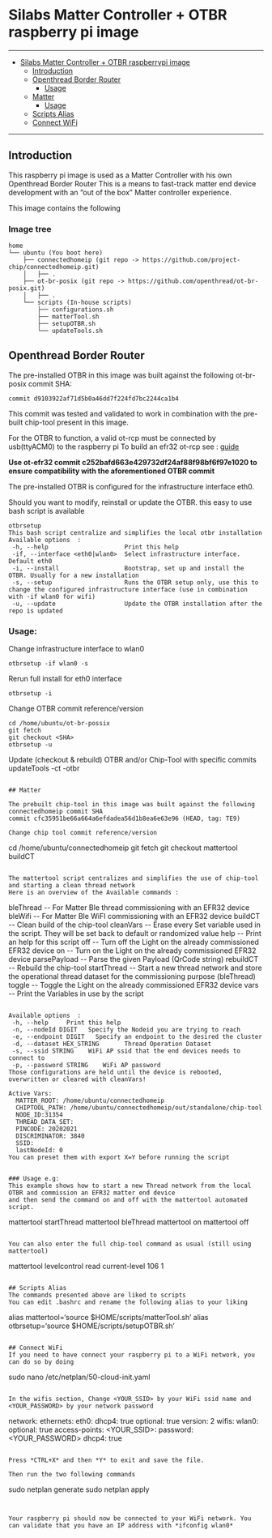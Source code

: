 # Silabs Matter Controller + OTBR raspberry pi image

<hr>

-   [Silabs Matter Controller + OTBR raspberrypi image]()
    -   [Introduction](#introduction)
    -   [Openthread Border Router ](#Openthread-Border-Router)
        -   [Usage](#Usage)
    -   [Matter](#matter)
        -   [Usage](#usage-eg)
    -   [Scripts Alias](#scripts-alias)
    -   [Connect WiFi](#connect-wifi)


<hr>

<a name=“intro”></a>

## Introduction
This raspberry pi image is used as a Matter Controller with his own Openthread Border Router
This is a means to fast-track matter end device development with an “out of the box” Matter controller experience.

This image contains the following

### Image tree

```
home
└── ubuntu (You boot here)
    ├── connectedhomeip (git repo -> https://github.com/project-chip/connectedhomeip.git)
    │   ├── .
    ├── ot-br-posix (git repo -> https://github.com/openthread/ot-br-posix.git)
    │   ├── .
    └── scripts (In-house scripts)
        ├── configurations.sh
        ├── matterTool.sh
        ├── setupOTBR.sh
        └── updateTools.sh
```

<a name=“OTBR”></a>

## Openthread Border Router
The pre-installed OTBR in this image was built against the following ot-br-posix commit SHA:
  ```
  commit d9103922af71d5b0a46dd7f224fd7bc2244ca1b4
  ```

This commit was tested and validated to work in combination with the pre-built chip-tool present in this image.

For the OTBR to function, a valid ot-rcp must be connected by usb(ttyACM0) to the raspberry pi
  To build an efr32 ot-rcp see :
  [guide](https://www.silabs.com/documents/public/application-notes/an1256-using-sl-rcp-with-openthread-border-router.pdf)

  **Use ot-efr32 commit c252bafd663e429732df24af88f98bf6f97e1020 to ensure compatibility with the aforementioned OTBR commit**

The pre-installed OTBR is configured for the infrastructure interface eth0.

Should you want to modify, reinstall or update the OTBR. this easy to use bash script is available
```
otbrsetup
This bash script centralize and simplifies the local otbr installation
Available options  :
 -h, --help                     Print this help
 -if, --interface <eth0|wlan0>  Select infrastructure interface. Default eth0
 -i, --install                  Bootstrap, set up and install the OTBR. Usually for a new installation
 -s, --setup                    Runs the OTBR setup only, use this to change the configured infrastructure interface (use in combination with -if wlan0 for wifi)
 -u, --update                   Update the OTBR installation after the repo is updated
```

### Usage:
  Change infrastructure interface to wlan0
  ```
  otbrsetup -if wlan0 -s
  ```

  Rerun full install for eth0 interface
  ```
  otbrsetup -i
  ```

  Change OTBR commit reference/version
  ```
  cd /home/ubuntu/ot-br-possix
  git fetch
  git checkout <SHA>
  otbrsetup -u
  ```

  Update (checkout & rebuild) OTBR and/or Chip-Tool with specific commits
  updateTools -ct <commit> -otbr <commit>
  ```

## Matter

The prebuilt chip-tool in this image was built against the following connectedhomeip commit SHA
commit cfc35951be66a664a6efdadea56d1b8ea6e63e96 (HEAD, tag: TE9)

Change chip tool commit reference/version

  ```
  cd /home/ubuntu/connectedhomeip
  git fetch
  git checkout <SHA>
  mattertool buildCT
  ```

The mattertool script centralizes and simplifies the use of chip-tool and starting a clean thread network
Here is an overview of the Available commands :

```
bleThread     -- For Matter Ble thread commissioning with an EFR32 device
bleWifi       -- For Matter Ble WiFI commissioning with an EFR32 device
buildCT       -- Clean build of the chip-tool
cleanVars     -- Erase every Set variable used in the script. They will be set back to default or randomized value
help          -- Print an help for this script
off           -- Turn off the Light on the already commissioned EFR32 device
on            -- Turn on the Light on the already commissioned EFR32 device
parsePayload  -- Parse the given Payload (QrCode string)
rebuildCT     -- Rebuild the chip-tool
startThread   -- Start a new thread network and store the operational thread dataset for the commissioning purpose (bleThread)
toggle        -- Toggle the Light on the already commissioned EFR32 device
vars          -- Print the Variables in use by the script
```

Available options  :
 -h, --help     Print this help
 -n, --nodeId DIGIT   Specify the Nodeid you are trying to reach
 -e, --endpoint DIGIT   Specify an endpoint to the desired the cluster
 -d, --dataset HEX_STRING       Thread Operation Dataset
 -s, --ssid STRING    WiFi AP ssid that the end devices needs to connect to
 -p, --password STRING    WiFi AP password
Those configurations are held until the device is rebooted, overwritten or cleared with cleanVars!

Active Vars:
  MATTER_ROOT: /home/ubuntu/connectedhomeip
  CHIPTOOL_PATH: /home/ubuntu/connectedhomeip/out/standalone/chip-tool
  NODE_ID:31354
  THREAD_DATA_SET:
  PINCODE: 20202021
  DISCRIMINATOR: 3840
  SSID:
  lastNodeId: 0
You can preset them with export X=Y before running the script


### Usage e.g:
This example shows how to start a new Thread network from the local OTBR and commission an EFR32 matter end device
and then send the command on and off with the mattertool automated script.

  ```
  mattertool startThread
  mattertool bleThread
  mattertool on
  mattertool off
  ```

You can also enter the full chip-tool command as usual (still using mattertool)

  ```
  mattertool levelcontrol read current-level 106 1
  ```

## Scripts Alias
The commands presented above are liked to scripts
You can edit .bashrc and rename the following alias to your liking

```
alias mattertool=‘source $HOME/scripts/matterTool.sh’
alias otbrsetup=‘source $HOME/scripts/setupOTBR.sh’
```

## Connect WiFi
If you need to have connect your raspberry pi to a WiFi network, you can do so by doing

```
sudo nano /etc/netplan/50-cloud-init.yaml
```

In the wifis section, Change <YOUR_SSID> by your WiFi ssid name and <YOUR_PASSWORD> by your network password

```
network:
    ethernets:
        eth0:
            dhcp4: true
            optional: true
    version: 2
    wifis:
        wlan0:
            optional: true
            access-points:
                <YOUR_SSID>:
                    password: <YOUR_PASSWORD>
            dhcp4: true
```

Press *CTRL+X* and then *Y* to exit and save the file.

Then run the two following commands

  ```
  sudo netplan generate
  sudo netplan apply
  ```


Your raspberry pi should now be connected to your WiFi network. You can validate that you have an IP address with *ifconfig wlan0*
